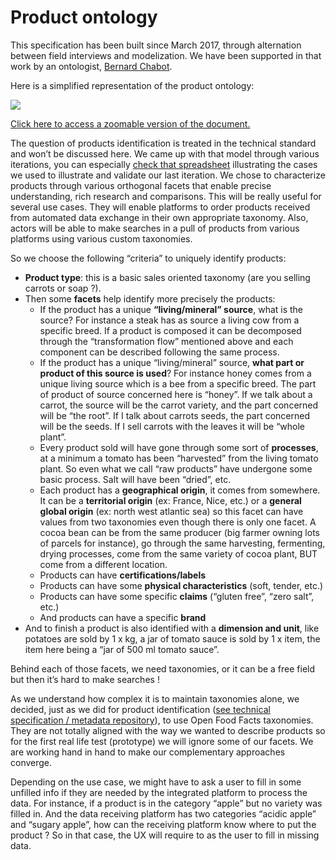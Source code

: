 # Product ontology

This specification has been built since March 2017, through alternation between field interviews and modelization. We have been supported in that work by an ontologist, [Bernard Chabot](https://docs.google.com/document/d/1vLYI4pv-lqcy7WLoMN9XWROPh1FayXFU5g4zA5blmEQ/edit?usp=sharing).

Here is a simplified representation of the product ontology:

![](https://lh3.googleusercontent.com/B4uNamIvtaA6hfC5rofcnvSunb-U2tGNhMBMbO3rVK-dRd9JNzghKnbf5s1S-F3MSXw29uRs2Ei4QFR_L-Rh1uX8dtP9ij8qL7p37QsB8A3cJl_ltN7RAGRaq9ydnkDdY4y5mUB0)

[Click here to access a zoomable version of the document.](https://docs.google.com/presentation/d/157i0ySW3T89KviZHmderXl7X0ywuvtz0QunaHJcEF_Q/edit?usp=sharing)

The question of products identification is treated in the technical standard and won’t be discussed here. We came up with that model through various iterations, you can especially [check that spreadsheet](https://drive.google.com/open?id=1l0wCwerm1ZW6zkUF4uB_A8u6B-MRaY3DmKSZKK9Z0vc) illustrating the cases we used to illustrate and validate our last iteration. We chose to characterize products through various orthogonal facets that enable precise understanding, rich research and comparisons. This will be really useful for several use cases. They will enable platforms to order products received from automated data exchange in their own appropriate taxonomy. Also, actors will be able to make searches in a pull of products from various platforms using various custom taxonomies.  


So we choose the following “criteria” to uniquely identify products:

* **Product type**: this is a basic sales oriented taxonomy \(are you selling carrots or soap ?\).
* Then some **facets** help identify more precisely the products:
  * If the product has a unique **“living/mineral” source**, what is the source? For instance a steak has as source a living cow from a specific breed. If a product is composed it can be decomposed through the “transformation flow” mentioned above and each component can be described following the same process.
  * If the product has a unique “living/mineral” source, **what part or product of this source is used**? For instance honey comes from a unique living source which is a bee from a specific breed. The part of product of source concerned here is “honey”. If we talk about a carrot, the source will be the carrot variety, and the part concerned will be “the root”. If I talk about carrots seeds, the part concerned will be the seeds. If I sell carrots with the leaves it will be “whole plant”.
  * Every product sold will have gone through some sort of **processes**, at a minimum a tomato has been “harvested” from the living tomato plant. So even what we call “raw products” have undergone some basic process. Salt will have been “dried”, etc.
  * Each product has a **geographical origin**, it comes from somewhere. It can be a **territorial origin** \(ex: France, Nice, etc.\) or a **general global origin** \(ex: north west atlantic sea\) so this facet can have values from two taxonomies even though there is only one facet. A cocoa bean can be from the same producer \(big farmer owning lots of parcels for instance\), go through the same harvesting, fermenting, drying processes, come from the same variety of cocoa plant, BUT come from a different location.
  * Products can have **certifications/labels**
  * Products can have some **physical characteristics** \(soft, tender, etc.\)
  * Products can have some specific **claims** \(“gluten free”, “zero salt”, etc.\)
  * And products can have a specific **brand**
* And to finish a product is also identified with a **dimension and unit**, like potatoes are sold by 1 x kg, a jar of tomato sauce is sold by 1 x item, the item here being a “jar of 500 ml tomato sauce”.

Behind each of those facets, we need taxonomies, or it can be a free field but then it’s hard to make searches !

As we understand how complex it is to maintain taxonomies alone, we decided, just as we did for product identification \([see technical specification / metadata repository](https://app.gitbook.com/@datafoodconsortium/s/dfc-standard-documentation/appendixes/appendix-1.-decisions-points-and-choices#products)\), to use Open Food Facts taxonomies. They are not totally aligned with the way we wanted to describe products so for the first real life test \(prototype\) we will ignore some of our facets. We are working hand in hand to make our complementary approaches converge.  


Depending on the use case, we might have to ask a user to fill in some unfilled info if they are needed by the integrated platform to process the data. For instance, if a product is in the category “apple” but no variety was filled in. And the data receiving platform has two categories “acidic apple” and “sugary apple”, how can the receiving platform know where to put the product ? So in that case, the UX will require to as the user to fill in missing data.

